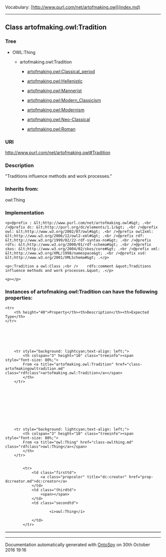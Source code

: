 Vocabulary: [http://www.purl.com/net/artofmaking.owl](index.md) 



---	
	




    


## Class artofmaking.owl:Tradition


### Tree

* OWL:Thing
    * artofmaking.owl:Tradition


        * [artofmaking.owl:Classical_period](class-artofmakingowlclassical_period.md) 

        * [artofmaking.owl:Hellenistic](class-artofmakingowlhellenistic.md) 

        * [artofmaking.owl:Mannerist](class-artofmakingowlmannerist.md) 

        * [artofmaking.owl:Modern_Classicism](class-artofmakingowlmodern_classicism.md) 

        * [artofmaking.owl:Modernism](class-artofmakingowlmodernism.md) 

        * [artofmaking.owl:Neo-Classical](class-artofmakingowlneo-classical.md) 

        * [artofmaking.owl:Roman](class-artofmakingowlroman.md) 
        






### URI
http://www.purl.com/net/artofmaking.owl#Tradition

### Description
&quot;Traditions influence methods and work processes.&quot;



### Inherits from:
owl:Thing




### Implementation
```
<p>@prefix : &lt;http://www.purl.com/net/artofmaking.owl#&gt; .<br />@prefix dc: &lt;http://purl.org/dc/elements/1.1/&gt; .<br />@prefix owl: &lt;http://www.w3.org/2002/07/owl#&gt; .<br />@prefix owl2xml: &lt;http://www.w3.org/2006/12/owl2-xml#&gt; .<br />@prefix rdf: &lt;http://www.w3.org/1999/02/22-rdf-syntax-ns#&gt; .<br />@prefix rdfs: &lt;http://www.w3.org/2000/01/rdf-schema#&gt; .<br />@prefix skos: &lt;http://www.w3.org/2004/02/skos/core#&gt; .<br />@prefix xml: &lt;http://www.w3.org/XML/1998/namespace&gt; .<br />@prefix xsd: &lt;http://www.w3.org/2001/XMLSchema#&gt; .</p>

<p>:Tradition a owl:Class ;<br />    rdfs:comment &quot;Traditions influence methods and work processes.&quot; .</p>

<p></p>
```




### Instances of artofmaking.owl:Tradition can have the following properties:

<table border="1" cellspacing="3" cellpadding="5" class="classproperties table-hover ">

    <tr>
        <th height="40">Property</th><th>Description</th><th>Expected Type</th>
    </tr>

          

        
            
        
        <tr style="background: lightcyan;text-align: left;">
            <th colspan="3" height="10" class="treeinfo"><span style="font-size: 80%;">
            From <a title="artofmaking.owl:Tradition" href="class-artofmakingowltradition.md" class="rdfclass">artofmaking.owl:Tradition</a></span>
            </th>
        </tr>       

            

        

          

        
            
        
        <tr style="background: lightcyan;text-align: left;">
            <th colspan="3" height="10" class="treeinfo"><span style="font-size: 80%;">
            From <a title="owl:Thing" href="class-owlthing.md" class="rdfclass">owl:Thing</a></span>
            </th>
        </tr>       

            
            <tr>
                <td class="firsttd">
                    <a class="propcolor" title="dc:creator" href="prop-dccreator.md">dc:creator</a>         
                </td>
                <td class="thirdtd">
                    <span></span>
                </td>
                <td class="secondtd">
                    
                        <i>owl:Thing</i>
                    
                </td>
            </tr>

            

        

    

</table>













---

Documentation automatically generated with [OntoSpy](http://ontospy.readthedocs.org/ "Open") on 30th October 2016 19:16